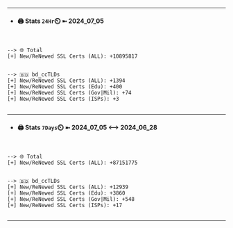 

---
- #### 🖨️ **Stats** `24Hr`⏲️ ➼ 2024_07_05
```console


--> 🌐 Total
[+] New/ReNewed SSL Certs (ALL): +10895817


--> 🇧🇩 bd_ccTLDs
[+] New/ReNewed SSL Certs (ALL): +1394
[+] New/ReNewed SSL Certs (Edu): +400
[+] New/ReNewed SSL Certs (Gov|Mil): +74
[+] New/ReNewed SSL Certs (ISPs): +3


```

---
- #### 🖨️ **Stats** `7Days`⏲️ ➼ 2024_07_05 <--> 2024_06_28
```console


--> 🌐 Total
[+] New/ReNewed SSL Certs (ALL): +87151775


--> 🇧🇩 bd_ccTLDs
[+] New/ReNewed SSL Certs (ALL): +12939
[+] New/ReNewed SSL Certs (Edu): +3860
[+] New/ReNewed SSL Certs (Gov|Mil): +548
[+] New/ReNewed SSL Certs (ISPs): +17


```

---

